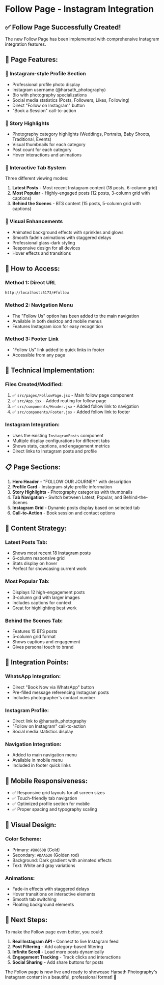 # Follow Page - Instagram Integration

## ✅ **Follow Page Successfully Created!**

The new Follow Page has been implemented with comprehensive Instagram integration features.

## 🌟 **Page Features:**

### **📱 Instagram-style Profile Section**
- Professional profile photo display
- Instagram username (@harsath_photography)
- Bio with photography specializations
- Social media statistics (Posts, Followers, Likes, Following)
- Direct "Follow on Instagram" button
- "Book a Session" call-to-action

### **📸 Story Highlights**
- Photography category highlights (Weddings, Portraits, Baby Shoots, Traditional, Events)
- Visual thumbnails for each category
- Post count for each category
- Hover interactions and animations

### **🎯 Interactive Tab System**
Three different viewing modes:
1. **Latest Posts** - Most recent Instagram content (18 posts, 6-column grid)
2. **Most Popular** - Highly-engaged posts (12 posts, 3-column grid with captions)
3. **Behind the Scenes** - BTS content (15 posts, 5-column grid with captions)

### **🎨 Visual Enhancements**
- Animated background effects with sprinkles and glows
- Smooth fadeIn animations with staggered delays
- Professional glass-dark styling
- Responsive design for all devices
- Hover effects and transitions

## 🚀 **How to Access:**

### **Method 1: Direct URL**
```
http://localhost:5173/#follow
```

### **Method 2: Navigation Menu**
- The "Follow Us" option has been added to the main navigation
- Available in both desktop and mobile menus
- Features Instagram icon for easy recognition

### **Method 3: Footer Link**
- "Follow Us" link added to quick links in footer
- Accessible from any page

## 🔧 **Technical Implementation:**

### **Files Created/Modified:**
1. ✅ `src/pages/FollowPage.jsx` - Main follow page component
2. ✅ `src/App.jsx` - Added routing for follow page
3. ✅ `src/components/Header.jsx` - Added follow link to navigation
4. ✅ `src/components/Footer.jsx` - Added follow link to footer

### **Instagram Integration:**
- Uses the existing `InstagramPosts` component
- Multiple display configurations for different tabs
- Shows stats, captions, and engagement metrics
- Direct links to Instagram posts and profile

## 📋 **Page Sections:**

1. **Hero Header** - "FOLLOW OUR JOURNEY" with description
2. **Profile Card** - Instagram-style profile information
3. **Story Highlights** - Photography categories with thumbnails
4. **Tab Navigation** - Switch between Latest, Popular, and Behind-the-Scenes
5. **Instagram Grid** - Dynamic posts display based on selected tab
6. **Call-to-Action** - Book session and contact options

## 🎯 **Content Strategy:**

### **Latest Posts Tab:**
- Shows most recent 18 Instagram posts
- 6-column responsive grid
- Stats display on hover
- Perfect for showcasing current work

### **Most Popular Tab:**
- Displays 12 high-engagement posts
- 3-column grid with larger images
- Includes captions for context
- Great for highlighting best work

### **Behind the Scenes Tab:**
- Features 15 BTS posts
- 5-column grid format
- Shows captions and engagement
- Gives personal touch to brand

## 🔗 **Integration Points:**

### **WhatsApp Integration:**
- Direct "Book Now via WhatsApp" button
- Pre-filled message referencing Instagram posts
- Includes photographer's contact number

### **Instagram Profile:**
- Direct link to @harsath_photography
- "Follow on Instagram" call-to-action
- Social media statistics display

### **Navigation Integration:**
- Added to main navigation menu
- Available in mobile menu
- Included in footer quick links

## 📱 **Mobile Responsiveness:**

- ✅ Responsive grid layouts for all screen sizes
- ✅ Touch-friendly tab navigation
- ✅ Optimized profile section for mobile
- ✅ Proper spacing and typography scaling

## 🎨 **Visual Design:**

### **Color Scheme:**
- Primary: `#B8860B` (Gold)
- Secondary: `#DAA520` (Golden rod)
- Background: Dark gradient with animated effects
- Text: White and gray variations

### **Animations:**
- Fade-in effects with staggered delays
- Hover transitions on interactive elements
- Smooth tab switching
- Floating background elements

## 🚀 **Next Steps:**

To make the Follow page even better, you could:

1. **Real Instagram API** - Connect to live Instagram feed
2. **Post Filtering** - Add category-based filtering
3. **Infinite Scroll** - Load more posts dynamically
4. **Engagement Tracking** - Track clicks and interactions
5. **Social Sharing** - Add share buttons for posts

The Follow page is now live and ready to showcase Harsath Photography's Instagram content in a beautiful, professional format! 🎉
